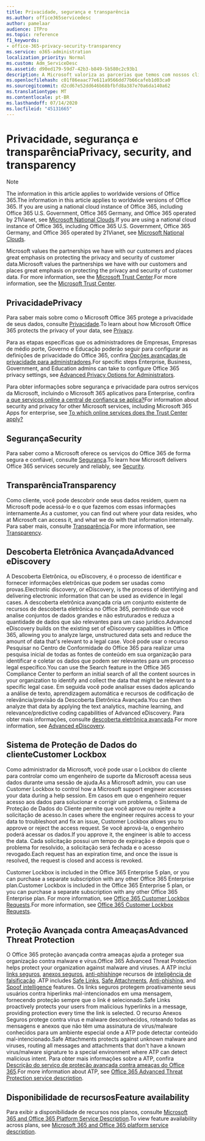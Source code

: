 ```yaml
---
title: Privacidade, segurança e transparência
ms.author: office365servicedesc
author: pamelaar
audience: ITPro
ms.topic: reference
f1_keywords:
- office-365-privacy-security-transparency
ms.service: o365-administration
localization_priority: Normal
ms.custom: Adm_ServiceDesc
ms.assetid: d90ed179-59d7-42b3-b849-5b580c2c93b1
description: A Microsoft valoriza as parcerias que temos com nossos clientes e dá muita importância para a privacidade a segurança dos dados dos clientes. Para saber mais, consulte a Central de Confiabilidade da Microsoft.
ms.openlocfilehash: c01f86eaac77e611a9566dd77b66cafeb1d03ca0
ms.sourcegitcommit: d2cd67e52dd646b68bfbfd8a387e70a6da140a62
ms.translationtype: MT
ms.contentlocale: pt-BR
ms.lasthandoff: 07/14/2020
ms.locfileid: "45131665"
---
```

# <a name="privacy-security-and-transparency"></a><span data-ttu-id="b78b8-104">Privacidade, segurança e transparência</span><span class="sxs-lookup"><span data-stu-id="b78b8-104">Privacy, security, and transparency</span></span>

> [!NOTE]
> <span data-ttu-id="b78b8-105">The information in this article applies to worldwide versions of Office 365.</span><span class="sxs-lookup"><span data-stu-id="b78b8-105">The information in this article applies to worldwide versions of Office 365.</span></span> <span data-ttu-id="b78b8-106">If you are using a national cloud instance of Office 365, including Office 365 U.S. Government, Office 365 Germany, and Office 365 operated by 21Vianet, see [Microsoft National Clouds](https://go.microsoft.com/fwlink/?linkid=841582).</span><span class="sxs-lookup"><span data-stu-id="b78b8-106">If you are using a national cloud instance of Office 365, including Office 365 U.S. Government, Office 365 Germany, and Office 365 operated by 21Vianet, see [Microsoft National Clouds](https://go.microsoft.com/fwlink/?linkid=841582).</span></span> 
  
<span data-ttu-id="b78b8-107">Microsoft values the partnerships we have with our customers and places great emphasis on protecting the privacy and security of customer data.</span><span class="sxs-lookup"><span data-stu-id="b78b8-107">Microsoft values the partnerships we have with our customers and places great emphasis on protecting the privacy and security of customer data.</span></span> <span data-ttu-id="b78b8-108">For more information, see the [Microsoft Trust Center](https://go.microsoft.com/fwlink/?LinkID=717951&amp;clcid=0x409).</span><span class="sxs-lookup"><span data-stu-id="b78b8-108">For more information, see the [Microsoft Trust Center](https://go.microsoft.com/fwlink/?LinkID=717951&amp;clcid=0x409).</span></span>
  
## <a name="privacy"></a><span data-ttu-id="b78b8-109">Privacidade</span><span class="sxs-lookup"><span data-stu-id="b78b8-109">Privacy</span></span>

<span data-ttu-id="b78b8-110">Para saber mais sobre como o Microsoft Office 365 protege a privacidade de seus dados, consulte [Privacidade](https://go.microsoft.com/fwlink/?LinkID=717953&amp;clcid=0x409).</span><span class="sxs-lookup"><span data-stu-id="b78b8-110">To learn about how Microsoft Office 365 protects the privacy of your data, see [Privacy](https://go.microsoft.com/fwlink/?LinkID=717953&amp;clcid=0x409).</span></span> 
  
<span data-ttu-id="b78b8-111">Para as etapas específicas que os administradores de Empresas, Empresas de médio porte, Governo e Educação poderão seguir para configurar as definições de privacidade do Office 365, confira [Opções avançadas de privacidade para administradores](https://go.microsoft.com/fwlink/p/?LinkID=285202).</span><span class="sxs-lookup"><span data-stu-id="b78b8-111">For specific steps Enterprise, Business, Government, and Education admins can take to configure Office 365 privacy settings, see [Advanced Privacy Options for Administrators](https://go.microsoft.com/fwlink/p/?LinkID=285202).</span></span>
  
<span data-ttu-id="b78b8-112">Para obter informações sobre segurança e privacidade para outros serviços da Microsoft, incluindo o Microsoft 365 aplicativos para Enterprise, confira [a que serviços online a central de confiança se aplica?](https://www.microsoft.com/trustcenter/default.aspx)</span><span class="sxs-lookup"><span data-stu-id="b78b8-112">For information about security and privacy for other Microsoft services, including Microsoft 365 Apps for enterprise, see [To which online services does the Trust Center apply?](https://www.microsoft.com/trustcenter/default.aspx)</span></span>
  
## <a name="security"></a><span data-ttu-id="b78b8-113">Segurança</span><span class="sxs-lookup"><span data-stu-id="b78b8-113">Security</span></span>

<span data-ttu-id="b78b8-114">Para saber como a Microsoft oferece os serviços do Office 365 de forma segura e confiável, consulte [Segurança](https://go.microsoft.com/fwlink/?LinkID=717954&amp;clcid=0x409).</span><span class="sxs-lookup"><span data-stu-id="b78b8-114">To learn how Microsoft delivers Office 365 services securely and reliably, see [Security](https://go.microsoft.com/fwlink/?LinkID=717954&amp;clcid=0x409).</span></span>
  
## <a name="transparency"></a><span data-ttu-id="b78b8-115">Transparência</span><span class="sxs-lookup"><span data-stu-id="b78b8-115">Transparency</span></span>

<span data-ttu-id="b78b8-116">Como cliente, você pode descobrir onde seus dados residem, quem na Microsoft pode acessá-lo e o que fazemos com essas informações internamente.</span><span class="sxs-lookup"><span data-stu-id="b78b8-116">As a customer, you can find out where your data resides, who at Microsoft can access it, and what we do with that information internally.</span></span> <span data-ttu-id="b78b8-117">Para saber mais, consulte [Transparência](https://go.microsoft.com/fwlink/?LinkID=717955&amp;clcid=0x409).</span><span class="sxs-lookup"><span data-stu-id="b78b8-117">For more information, see [Transparency](https://go.microsoft.com/fwlink/?LinkID=717955&amp;clcid=0x409).</span></span>
  
## <a name="advanced-ediscovery"></a><span data-ttu-id="b78b8-118">Descoberta Eletrônica Avançada</span><span class="sxs-lookup"><span data-stu-id="b78b8-118">Advanced eDiscovery</span></span>

<span data-ttu-id="b78b8-119">A Descoberta Eletrônica, ou eDiscovery, é o processo de identificar e fornecer informações eletrônicas que podem ser usadas como provas.</span><span class="sxs-lookup"><span data-stu-id="b78b8-119">Electronic discovery, or eDiscovery, is the process of identifying and delivering electronic information that can be used as evidence in legal cases.</span></span> <span data-ttu-id="b78b8-120">A descoberta eletrônica avançada cria um conjunto existente de recursos de descoberta eletrônica no Office 365, permitindo que você analise conjuntos de dados grandes e não estruturados e reduza a quantidade de dados que são relevantes para um caso jurídico.</span><span class="sxs-lookup"><span data-stu-id="b78b8-120">Advanced eDiscovery builds on the existing set of eDiscovery capabilities in Office 365, allowing you to analyze large, unstructured data sets and reduce the amount of data that's relevant to a legal case.</span></span> <span data-ttu-id="b78b8-121">Você pode usar o recurso Pesquisar no Centro de Conformidade do Office 365 para realizar uma pesquisa inicial de todas as fontes de conteúdo em sua organização para identificar e coletar os dados que podem ser relevantes para um processo legal específico.</span><span class="sxs-lookup"><span data-stu-id="b78b8-121">You can use the Search feature in the Office 365 Compliance Center to perform an initial search of all the content sources in your organization to identify and collect the data that might be relevant to a specific legal case.</span></span> <span data-ttu-id="b78b8-122">Em seguida você pode analisar esses dados aplicando a análise de texto, aprendizagem automática e recursos de codificação de relevância/previsão da Descoberta Eletrônica Avançada.</span><span class="sxs-lookup"><span data-stu-id="b78b8-122">You can then analyze that data by applying the text analytics, machine learning, and relevance/predictive coding capabilities of Advanced eDiscovery.</span></span> <span data-ttu-id="b78b8-123">Para obter mais informações, consulte [descoberta eletrônica avançada](https://go.microsoft.com/fwlink/?LinkID=717971&amp;clcid=0x409).</span><span class="sxs-lookup"><span data-stu-id="b78b8-123">For more information, see [Advanced eDiscovery](https://go.microsoft.com/fwlink/?LinkID=717971&amp;clcid=0x409).</span></span>
  
## <a name="customer-lockbox"></a><span data-ttu-id="b78b8-124">Sistema de Proteção de Dados do cliente</span><span class="sxs-lookup"><span data-stu-id="b78b8-124">Customer Lockbox</span></span>

<span data-ttu-id="b78b8-125">Como administrador da Microsoft, você pode usar o Lockbox do cliente para controlar como um engenheiro de suporte da Microsoft acessa seus dados durante uma sessão de ajuda.</span><span class="sxs-lookup"><span data-stu-id="b78b8-125">As a Microsoft admin, you can use Customer Lockbox to control how a Microsoft support engineer accesses your data during a help session.</span></span> <span data-ttu-id="b78b8-126">Em casos em que o engenheiro requer acesso aos dados para solucionar e corrigir um problema, o Sistema de Proteção de Dados do Cliente permite que você aprove ou rejeite a solicitação de acesso.</span><span class="sxs-lookup"><span data-stu-id="b78b8-126">In cases where the engineer requires access to your data to troubleshoot and fix an issue, Customer Lockbox allows you to approve or reject the access request.</span></span> <span data-ttu-id="b78b8-127">Se você aprová-la, o engenheiro poderá acessar os dados.</span><span class="sxs-lookup"><span data-stu-id="b78b8-127">If you approve it, the engineer is able to access the data.</span></span> <span data-ttu-id="b78b8-128">Cada solicitação possui um tempo de expiração e depois que o problema for resolvido, a solicitação será fechada e o acesso revogado.</span><span class="sxs-lookup"><span data-stu-id="b78b8-128">Each request has an expiration time, and once the issue is resolved, the request is closed and access is revoked.</span></span>
  
<span data-ttu-id="b78b8-129">Customer Lockbox is included in the Office 365 Enterprise 5 plan, or you can purchase a separate subscription with any other Office 365 Enterprise plan.</span><span class="sxs-lookup"><span data-stu-id="b78b8-129">Customer Lockbox is included in the Office 365 Enterprise 5 plan, or you can purchase a separate subscription with any other Office 365 Enterprise plan.</span></span> <span data-ttu-id="b78b8-130">For more information, see [Office 365 Customer Lockbox Requests](https://go.microsoft.com/fwlink/?LinkID=717969&amp;clcid=0x409).</span><span class="sxs-lookup"><span data-stu-id="b78b8-130">For more information, see [Office 365 Customer Lockbox Requests](https://go.microsoft.com/fwlink/?LinkID=717969&amp;clcid=0x409).</span></span>
  
## <a name="advanced-threat-protection"></a><span data-ttu-id="b78b8-131">Proteção Avançada contra Ameaças</span><span class="sxs-lookup"><span data-stu-id="b78b8-131">Advanced Threat Protection</span></span>

<span data-ttu-id="b78b8-132">O Office 365 proteção avançada contra ameaças ajuda a proteger sua organização contra malware e vírus.</span><span class="sxs-lookup"><span data-stu-id="b78b8-132">Office 365 Advanced Threat Protection helps protect your organization against malware and viruses.</span></span> <span data-ttu-id="b78b8-133">A ATP inclui [links seguros](https://docs.microsoft.com/office365/securitycompliance/atp-safe-links), [anexos seguros](https://docs.microsoft.com/office365/securitycompliance/atp-safe-attachments), [anti-phishing](https://docs.microsoft.com/office365/securitycompliance/atp-anti-phishing)e recursos de [inteligência de falsificação](https://docs.microsoft.com/office365/securitycompliance/learn-about-spoof-intelligence) .</span><span class="sxs-lookup"><span data-stu-id="b78b8-133">ATP includes [Safe Links](https://docs.microsoft.com/office365/securitycompliance/atp-safe-links), [Safe Attachments](https://docs.microsoft.com/office365/securitycompliance/atp-safe-attachments), [Anti-phishing](https://docs.microsoft.com/office365/securitycompliance/atp-anti-phishing), and [Spoof intelligence](https://docs.microsoft.com/office365/securitycompliance/learn-about-spoof-intelligence) features.</span></span> <span data-ttu-id="b78b8-134">Os links seguros protegem proativamente seus usuários contra hiperlinks mal-intencionados em uma mensagem, fornecendo proteção sempre que o link é selecionado.</span><span class="sxs-lookup"><span data-stu-id="b78b8-134">Safe Links proactively protects your users from malicious hyperlinks in a message, providing protection every time the link is selected.</span></span> <span data-ttu-id="b78b8-135">O recurso Anexos Seguros protege contra vírus e malware desconhecidos, roteando todas as mensagens e anexos que não têm uma assinatura de vírus/malware conhecidos para um ambiente especial onde a ATP pode detectar conteúdo mal-intencionado.</span><span class="sxs-lookup"><span data-stu-id="b78b8-135">Safe Attachments protects against unknown malware and viruses, routing all messages and attachments that don't have a known virus/malware signature to a special environment where ATP can detect malicious intent.</span></span> <span data-ttu-id="b78b8-136">Para obter mais informações sobre a ATP, confira [Descrição do serviço de proteção avançada contra ameaças do Office 365](../office-365-advanced-threat-protection-service-description.md).</span><span class="sxs-lookup"><span data-stu-id="b78b8-136">For more information about ATP, see [Office 365 Advanced Threat Protection service description](../office-365-advanced-threat-protection-service-description.md).</span></span>
  
## <a name="feature-availability"></a><span data-ttu-id="b78b8-137">Disponibilidade de recursos</span><span class="sxs-lookup"><span data-stu-id="b78b8-137">Feature availability</span></span>

<span data-ttu-id="b78b8-138">Para exibir a disponibilidade de recursos nos planos, consulte [Microsoft 365 and Office 365 Platform Service Description](office-365-platform-service-description.md).</span><span class="sxs-lookup"><span data-stu-id="b78b8-138">To view feature availability across plans, see [Microsoft 365 and Office 365 platform service description](office-365-platform-service-description.md).</span></span>
  